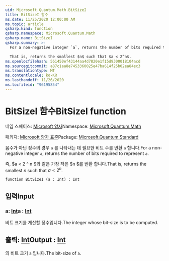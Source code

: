 ```yaml
---
uid: Microsoft.Quantum.Math.BitSizeI
title: BitSizeI 함수
ms.date: 11/25/2020 12:00:00 AM
ms.topic: article
qsharp.kind: function
qsharp.namespace: Microsoft.Quantum.Math
qsharp.name: BitSizeI
qsharp.summary: >-
  For a non-negative integer `a`, returns the number of bits required to represent `a`.

  That is, returns the smallest $n$ such that $a < 2^n$.
ms.openlocfilehash: 561450ef43144aa4d7820e1f15d9300018104acd
ms.sourcegitcommit: a87c1aa8e7453360025e47ba614f25b02ea84ec3
ms.translationtype: MT
ms.contentlocale: ko-KR
ms.lasthandoff: 11/26/2020
ms.locfileid: "96195854"
---
```

# <a name="bitsizei-function"></a><span data-ttu-id="43e72-102">BitSizeI 함수</span><span class="sxs-lookup"><span data-stu-id="43e72-102">BitSizeI function</span></span>

<span data-ttu-id="43e72-103">네임 스페이스: [Microsoft 양자](xref:Microsoft.Quantum.Math)</span><span class="sxs-lookup"><span data-stu-id="43e72-103">Namespace: [Microsoft.Quantum.Math](xref:Microsoft.Quantum.Math)</span></span>

<span data-ttu-id="43e72-104">패키지: [Microsoft 양자 표준](https://nuget.org/packages/Microsoft.Quantum.Standard)</span><span class="sxs-lookup"><span data-stu-id="43e72-104">Package: [Microsoft.Quantum.Standard](https://nuget.org/packages/Microsoft.Quantum.Standard)</span></span>


<span data-ttu-id="43e72-105">음수가 아닌 정수의 경우 `a` 를 나타내는 데 필요한 비트 수를 반환 `a` 합니다.</span><span class="sxs-lookup"><span data-stu-id="43e72-105">For a non-negative integer `a`, returns the number of bits required to represent `a`.</span></span>

<span data-ttu-id="43e72-106">즉, $a < 2 ^ n $와 같은 가장 작은 $n $를 반환 합니다.</span><span class="sxs-lookup"><span data-stu-id="43e72-106">That is, returns the smallest $n$ such that $a < 2^n$.</span></span>

```qsharp
function BitSizeI (a : Int) : Int
```


## <a name="input"></a><span data-ttu-id="43e72-107">입력</span><span class="sxs-lookup"><span data-stu-id="43e72-107">Input</span></span>

### <a name="a--int"></a><span data-ttu-id="43e72-108">a: [Int](xref:microsoft.quantum.lang-ref.int)</span><span class="sxs-lookup"><span data-stu-id="43e72-108">a : [Int](xref:microsoft.quantum.lang-ref.int)</span></span>

<span data-ttu-id="43e72-109">비트 크기를 계산할 정수입니다.</span><span class="sxs-lookup"><span data-stu-id="43e72-109">The integer whose bit-size is to be computed.</span></span>



## <a name="output--int"></a><span data-ttu-id="43e72-110">출력: [Int](xref:microsoft.quantum.lang-ref.int)</span><span class="sxs-lookup"><span data-stu-id="43e72-110">Output : [Int](xref:microsoft.quantum.lang-ref.int)</span></span>

<span data-ttu-id="43e72-111">의 비트 크기 `a` 입니다.</span><span class="sxs-lookup"><span data-stu-id="43e72-111">The bit-size of `a`.</span></span>